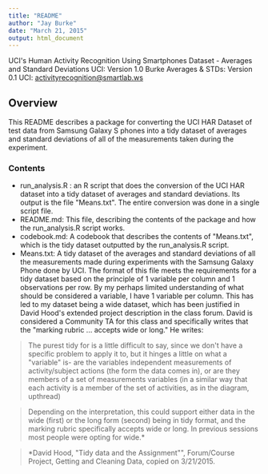 ```yaml
---
title: "README"
author: "Jay Burke"
date: "March 21, 2015"
output: html_document
---
```

UCI's Human Activity Recognition Using Smartphones Dataset - Averages and Standard Deviations
UCI: Version 1.0
Burke Averages & STDs: Version 0.1
UCI: activityrecognition@smartlab.ws

## Overview

This README describes a package for converting the UCI HAR Dataset of test data from Samsung Galaxy S phones into a tidy dataset of averages and standard deviations of all of the measurements taken during the experiment.

### Contents

- run_analysis.R : an R script that does the conversion of the UCI HAR dataset into a tidy dataset of averages and standard deviations.  Its output is the file "Means.txt". The entire conversion was done in a single script file.
- README.md: This file, describing the contents of the package and how the run_analysis.R script works.
- codebook.md: A codebook that describes the contents of "Means.txt", which is the tidy dataset outputted by the run_analysis.R script.
- Means.txt: A tidy dataset of the averages and standard deviations of all the measurements made during experiments with the Samsung Galaxy Phone done by UCI.  The format of this file meets the requirements for a tidy dataset based on the principle of 1 variable per column and 1 observations per row.  By my perhaps limited understanding of what should be considered a variable, I have 1 variable per column.  This has led to my dataset being a wide dataset, which has been justified in David Hood's extended project description in the class forum.   David is considered a Community TA for this class and specifically writes that the "marking rubric ... accepts wide or long." He writes:

> The purest tidy for is a little difficult to say, since we don't have a specific problem to apply it to, but it hinges a little on what a "variable" is- are the variables independent measurements of activity/subject actions (the form the data comes in), or are they members of a set of measurements variables (in a similar way that each activity is a member of the set of activities, as in the diagram, upthread)

> Depending on the interpretation, this could support either data in the wide (first) or the long form (second) being in tidy format, and the marking rubric specifically accepts wide or long. In previous sessions most people were opting for wide.*

> *David Hood, "Tidy data and the Assignment"", Forum/Course Project, Getting and Cleaning Data, copied on 3/21/2015.
    

